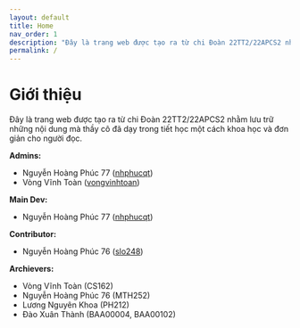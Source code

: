 ```yaml
---
layout: default
title: Home
nav_order: 1
description: "Đây là trang web được tạo ra từ chi Đoàn 22TT2/22APCS2 nhằm lưu trữ những nội dung mà thầy cô đã dạy trong tiết học một cách khoa học và đơn giản cho người đọc."
permalink: /
---
```


<!-- # Thông báo

--- -->

# Giới thiệu

Đây là trang web được tạo ra từ chi Đoàn 22TT2/22APCS2 nhằm lưu trữ những nội dung mà thầy cô đã dạy trong tiết học một cách khoa học và đơn giản cho người đọc.

**Admins:**
- Nguyễn Hoàng Phúc 77 ([nhphucqt](https://github.com/nhphucqt))
- Vòng Vĩnh Toàn ([vongvinhtoan](https://github.com/vongvinhtoan))

**Main Dev:**
- Nguyễn Hoàng Phúc 77 ([nhphucqt](https://github.com/nhphucqt))

**Contributor:**
- Nguyễn Hoàng Phúc 76 ([slo248](https://github.com/slo248))

**Archievers:**
- Vòng Vĩnh Toàn (CS162)
- Nguyễn Hoàng Phúc 76 (MTH252)
- Lương Nguyên Khoa (PH212)
- Đào Xuân Thành (BAA00004, BAA00102)